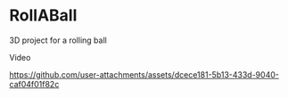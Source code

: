 # RollABall
 3D project for a rolling ball

 Video
 
https://github.com/user-attachments/assets/dcece181-5b13-433d-9040-caf04f01f82c

